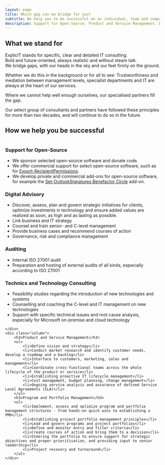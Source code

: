 ```yaml
---
layout: page
title: Which gap can we bridge for you?
subtitle: We help you to be successful on an individual, team and company level
description: Support for Open-Source. Product and Service Management. Digital Advisory. Program and Portfolio Management. Auditing. Technics and Technology Consulting.
---
```

## What we stand for
ExplicIT stands for specific, clear and detailed IT consulting.<br>Bold and future-oriented, always realistic and without steam talk.<br>We bridge gaps, with our heads in the sky and our feet firmly on the ground.

Whether we do this in the background or for all to see: Trustworthiness and mediation between management levels, specialist departments and IT are always at the heart of our services.

Where we cannot help well enough ourselves, our specialised partners fill the gap.

Our select group of consultants and partners have followed these principles for more than two decades, and will continue to do so in the future.  

## How we help you be successful
<div class="columns">
    <div class="column">
        <h3>Support for Open-Source</h3>
        <ul>
            <li>We sponsor selected open-source software and donate code.</li>
            <li>We offer commercial support for select open-source software, such as for <a href="/open-source/export-recipientpermissions">Export-RecipientPermissions</a>.</li>
            <li>We develop private and commercial add-ons for open-source software, for example the <a href="/open-source/set-outlooksignatures">Set-OutlookSignatures Benefactor Circle</a> add-on. </li>
        </ul>
        <h3>Digital Advisory</h3>
        <ul>
            <li>Discover, assess, plan and govern strategic initiatives for clients, optimize investments in technology and ensure added values are realized as soon, as high and as lasting as possible.</li>
            <li>Link business and IT strategy</li>
            <li>Counsel and train senior- and C-level management</li>
            <li>Provide business cases and recommend courses of action</li>
            <li>Governance, risk and compliance management</li>
        </ul>
        <h3>Auditing</h3>
        <ul>
            <li>Internal ISO 27001 audit</li>
            <li>Preparation and hosting of external audits of all kinds, especially according to ISO 27001</li>
        </ul>
        <h3>Technics and Technology Consulting</h3>
        <ul>
            <li>Feasibility studies regarding the introduction of new technologies and systems</li>
            <li>Counselling and coaching the C-level and IT management on new technologies</li>
            <li>Support with specific technical issues and root cause analysis, especially for Microsoft on-premise and cloud technology</li>
        </ul>

    </div>
    <div class="column">
        <h3>Product and Service Management</h3>
        <ul>
            <li>Define vision and strategy</li>
            <li>Conduct market research and identify customer needs, develop a roadmap and a backlog</li>
            <li>Interface to customers, marketing, sales and management</li>
            <li>Coordinate cross-functional teams across the whole lifecycle of the product or service</li>
            <li>Establishing proactive IT lifecycle management</li>
            <li>Cost management, budget planning, change management</li>
            <li>Ongoing service analysis and assurance of defined Service Level Agreements (SLA)</li>
        </ul>
        <h3>Program and Portfolio Management</h3>
        <ul>
            <li>Implement, assess and optimize program and portfolio management structures - from hands-on quick wins to establishing a PMO</li>
            <li>Establishing project portfolio management principles</li>
            <li>Lead and govern programs and project portfolios</li>
            <li>Define and monitor entry and filter criteria</li>
            <li>Create courses of action and bring them to a decision</li>
            <li>Steering the portfolio to ensure support for strategic objectives and proper prioritisation, and providing input to senior leadership</li>
            <li>Project recovery and turnaround</li>
        </ul>
    </div>
</div>